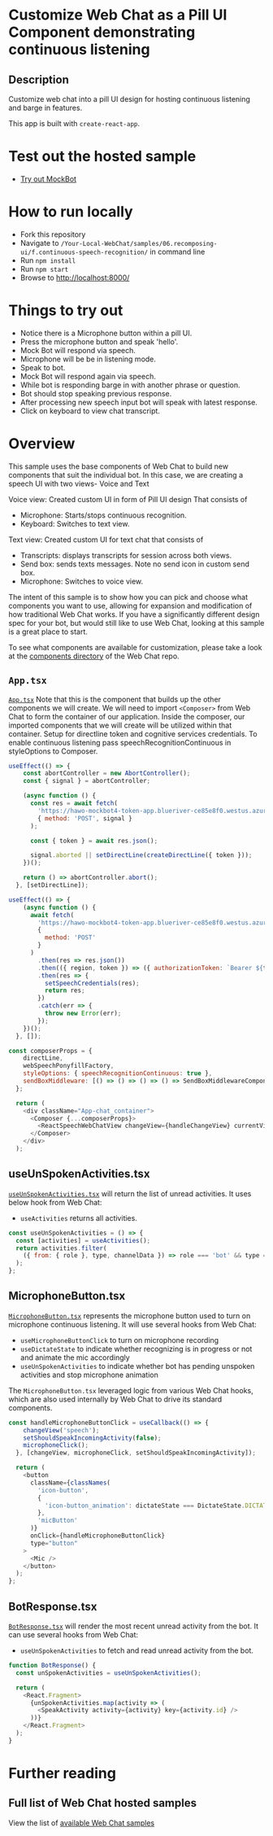 # Customize Web Chat as a Pill UI Component demonstrating continuous listening

## Description

Customize web chat into a pill UI design for hosting continuous listening and barge in features.


This app is built with `create-react-app`.


# Test out the hosted sample

-  [Try out MockBot](https://microsoft.github.io/BotFramework-WebChat/06.recomposing-ui/f.continuous-speech-recognition)

# How to run locally

-  Fork this repository
-  Navigate to `/Your-Local-WebChat/samples/06.recomposing-ui/f.continuous-speech-recognition/` in command line
-  Run `npm install`
-  Run `npm start`
-  Browse to [http://localhost:8000/](http://localhost:8000/)

# Things to try out

-  Notice there is a Microphone button within a pill UI.
-  Press the microphone button and speak 'hello'.
-  Mock Bot will respond via speech.
-  Microphone will be be in listening mode.
-  Speak to bot.
-  Mock Bot will respond again via speech.
-  While bot is responding barge in with another phrase or question.
-  Bot should stop speaking previous response.
-  After processing new speech input bot will speak with latest response.
-  Click on keyboard to view chat transcript.


# Overview
This sample uses the base components of Web Chat to build new components that suit the individual bot.
In this case, we are creating a speech UI with two views- Voice and Text

Voice view: Created custom UI in form of Pill UI design That consists of 
- Microphone: Starts/stops continuous recognition.
- Keyboard: Switches to text view.


Text view: Created custom UI for text chat that consists of 
- Transcripts: displays transcripts for session across both views.
- Send box: sends texts messages. Note no send icon in custom send box.
- Microphone: Switches to voice view.


The intent of this sample is to show how you can pick and choose what components you want to use, allowing for expansion and modification of how traditional Web Chat works. If you have a significantly different design spec for your bot, but would still like to use Web Chat, looking at this sample is a great place to start.

To see what components are available for customization, please take a look at the [components directory](https://github.com/microsoft/BotFramework-WebChat/tree/main/packages/component/src) of the Web Chat repo.


## `App.tsx`
[`App.tsx`](https://github.com/microsoft/BotFramework-WebChat/blob/master/samples/06.recomposing-ui/f.continuous-speech-recognition/src/App.tsx)
Note that this is the component that builds up the other components we will create. We will need to import `<Composer>` from Web Chat to form the container of our application. Inside the composer, our imported components that we will create will be utilized within that container.
Setup for directline token and cognitive services credentials. 
To enable continuous listening pass speechRecognitionContinuous in styleOptions to Composer. 

```js
useEffect(() => {
    const abortController = new AbortController();
    const { signal } = abortController;

    (async function () {
      const res = await fetch(
        'https://hawo-mockbot4-token-app.blueriver-ce85e8f0.westus.azurecontainerapps.io/api/token/directline',
        { method: 'POST', signal }
      );

      const { token } = await res.json();

      signal.aborted || setDirectLine(createDirectLine({ token }));
    })();

    return () => abortController.abort();
  }, [setDirectLine]);
```

```js
useEffect(() => {
    (async function () {
      await fetch(
        'https://hawo-mockbot4-token-app.blueriver-ce85e8f0.westus.azurecontainerapps.io/api/token/speech/msi',
        {
          method: 'POST'
        }
      )
        .then(res => res.json())
        .then(({ region, token }) => ({ authorizationToken: `Bearer ${token}`, region }))
        .then(res => {
          setSpeechCredentials(res);
          return res;
        })
        .catch(err => {
          throw new Error(err);
        });
    })();
  }, []);

```

```js
const composerProps = {
    directLine,
    webSpeechPonyfillFactory,
    styleOptions: { speechRecognitionContinuous: true },
    sendBoxMiddleware: [() => () => () => () => SendBoxMiddlewareComponent]
  };

  return (
    <div className="App-chat_container">
      <Composer {...composerProps}>
        <ReactSpeechWebChatView changeView={handleChangeView} currentView={currentView} />
      </Composer>
    </div>
  );

```
## useUnSpokenActivities.tsx
[`useUnSpokenActivities.tsx`](https://github.com/microsoft/BotFramework-WebChat/blob/master/samples/06.recomposing-ui/f.continuous-speech-recognition/src/useUnSpokenActivities.tsx) will return the list of unread activities. It uses below hook from Web Chat:

-  `useActivities` returns all activities.

```js
const useUnSpokenActivities = () => {
  const [activities] = useActivities();
  return activities.filter(
    ({ from: { role }, type, channelData }) => role === 'bot' && type === 'message' && channelData?.speak === true
  );
};
```

## MicrophoneButton.tsx
[`MicrophoneButton.tsx`](https://github.com/microsoft/BotFramework-WebChat/blob/master/samples/06.recomposing-ui/f.continuous-speech-recognition/src/MicrophoneButton.tsx) represents the microphone button used to turn on microphone continuous listening. It will use several hooks from Web Chat:

-  `useMicrophoneButtonClick` to turn on microphone recording
-  `useDictateState` to indicate whether recognizing is in progress or not and animate the mic accordingly
-  `useUnSpokenActivities` to indicate whether bot has pending unspoken activities  and stop microphone animation

The `MicrophoneButton.tsx` leveraged logic from various Web Chat hooks, which are also used internally by Web Chat to drive its standard components.

```js
const handleMicrophoneButtonClick = useCallback(() => {
    changeView('speech');
    setShouldSpeakIncomingActivity(false);
    microphoneClick();
  }, [changeView, microphoneClick, setShouldSpeakIncomingActivity]);

  return (
    <button
      className={classNames(
        'icon-button',
        {
          'icon-button_animation': dictateState === DictateState.DICTATING && !unSpokenActivities.length
        },
        'micButton'
      )}
      onClick={handleMicrophoneButtonClick}
      type="button"
    >
      <Mic />
    </button>
  );
};
```

## BotResponse.tsx
[`BotResponse.tsx`](https://github.com/microsoft/BotFramework-WebChat/blob/master/samples/06.recomposing-ui/f.continuous-speech-recognition/src/BotResponse.tsx) will render the most recent unread activity from the bot.
It can use several hooks from Web Chat:
-  `useUnSpokenActivities` to fetch and read unread activity from the bot.

```js
function BotResponse() {
  const unSpokenActivities = useUnSpokenActivities();

  return (
    <React.Fragment>
      {unSpokenActivities.map(activity => (
        <SpeakActivity activity={activity} key={activity.id} />
      ))}
    </React.Fragment>
  );
}
```


# Further reading

## Full list of Web Chat hosted samples

View the list of [available Web Chat samples](https://github.com/microsoft/BotFramework-WebChat/tree/main/samples)
 